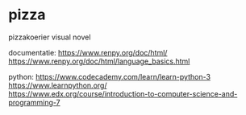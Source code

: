 # pizza
pizzakoerier visual novel

documentatie: https://www.renpy.org/doc/html/ \
https://www.renpy.org/doc/html/language_basics.html

python:
https://www.codecademy.com/learn/learn-python-3 \
https://www.learnpython.org/ \
https://www.edx.org/course/introduction-to-computer-science-and-programming-7 
